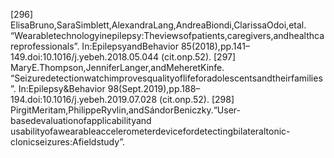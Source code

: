 [296] ElisaBruno,SaraSimblett,AlexandraLang,AndreaBiondi,ClarissaOdoi,etal.
“Wearabletechnologyinepilepsy:Theviewsofpatients,caregivers,andhealthcareprofessionals”.
In:EpilepsyandBehavior 85(2018),pp.141–149.doi:10.1016/j.yebeh.2018.05.044
(cit.onp.52).
[297] MaryE.Thompson,JenniferLanger,andMeheretKinfe.
“Seizuredetectionwatchimprovesqualityoflifeforadolescentsandtheirfamilies”.
In:Epilepsy&Behavior 98(Sept.2019),pp.188–194.doi:10.1016/j.yebeh.2019.07.028
(cit.onp.52).
[298] PirgitMeritam,PhilippeRyvlin,andSándorBeniczky.“User-basedevaluationofapplicabilityand
usabilityofawearableaccelerometerdevicefordetectingbilateraltonic-clonicseizures:Afieldstudy”.